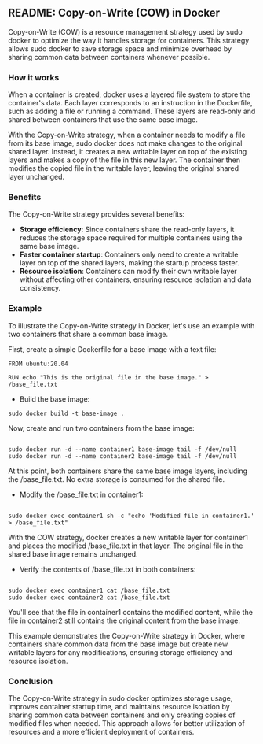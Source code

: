 
## README: Copy-on-Write (COW) in Docker

Copy-on-Write (COW) is a resource management strategy used by sudo docker to optimize the way it handles storage for containers. This strategy allows sudo docker to save storage space and minimize overhead by sharing common data between containers whenever possible.

### How it works

When a container is created, docker uses a layered file system to store the container's data. Each layer corresponds to an instruction in the Dockerfile, such as adding a file or running a command. These layers are read-only and shared between containers that use the same base image.

With the Copy-on-Write strategy, when a container needs to modify a file from its base image, sudo docker does not make changes to the original shared layer. Instead, it creates a new writable layer on top of the existing layers and makes a copy of the file in this new layer. The container then modifies the copied file in the writable layer, leaving the original shared layer unchanged.

### Benefits

The Copy-on-Write strategy provides several benefits:

- **Storage efficiency**: Since containers share the read-only layers, it reduces the storage space required for multiple containers using the same base image.
- **Faster container startup**: Containers only need to create a writable layer on top of the shared layers, making the startup process faster.
- **Resource isolation**: Containers can modify their own writable layer without affecting other containers, ensuring resource isolation and data consistency.


### Example

To illustrate the Copy-on-Write strategy in Docker, let's use an example with two containers that share a common base image.

First, create a simple Dockerfile for a base image with a text file:

```
FROM ubuntu:20.04

RUN echo "This is the original file in the base image." > /base_file.txt
```

- Build the base image:

```
sudo docker build -t base-image .
```

Now, create and run two containers from the base image:


```

sudo docker run -d --name container1 base-image tail -f /dev/null
sudo docker run -d --name container2 base-image tail -f /dev/null
```

At this point, both containers share the same base image layers, including the /base_file.txt. No extra storage is consumed for the shared file.

- Modify the /base_file.txt in container1:


```

sudo docker exec container1 sh -c "echo 'Modified file in container1.' > /base_file.txt"
```

With the COW strategy, docker creates a new writable layer for container1 and places the modified /base_file.txt in that layer. The original file in the shared base image remains unchanged.

- Verify the contents of /base_file.txt in both containers:


```

sudo docker exec container1 cat /base_file.txt
sudo docker exec container2 cat /base_file.txt
```

You'll see that the file in container1 contains the modified content, while the file in container2 still contains the original content from the base image.

This example demonstrates the Copy-on-Write strategy in Docker, where containers share common data from the base image but create new writable layers for any modifications, ensuring storage efficiency and resource isolation.

### Conclusion

The Copy-on-Write strategy in sudo docker optimizes storage usage, improves container startup time, and maintains resource isolation by sharing common data between containers and only creating copies of modified files when needed. This approach allows for better utilization of resources and a more efficient deployment of containers.
